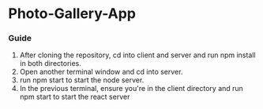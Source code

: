 # Photo-Gallery-App

### Guide
1. After cloning the repository, cd into client and server and run npm install in both directories.
2. Open another terminal window and cd into server.
3. run npm start to start the node server.
4. In the previous terminal, ensure you're in the client directory and run npm start to start the react server
